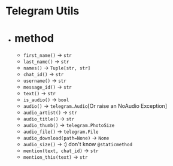 # Telegram Utils
* # method
    * `first_name()` -> `str`
    * `last_name()` -> `str`
    * `names()` -> `Tuple[str, str]`
    * `chat_id()` -> `str`
    * `username()` -> `str`
    * `message_id()` -> `str`
    * `text()` -> `str`
    * `is_audio()` -> `bool`
    * `audio()` -> `telegram.Audio`[Or raise an NoAudio Exception]
    * `audio_artist()` -> `str`
    * `audio_title()` -> `str`
    * `audio_thumb()` -> `telegram.PhotoSize`
    * `audio_file()` -> `telegram.File`
    * `audio_download(path=None)` -> `None`
    * `audio_size()` -> :) don't know
    `@staticmethod`
    * `mention(text, chat_id)` -> `str`
    * `mention_this(text)` -> `str`